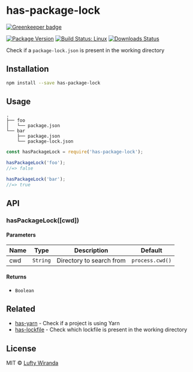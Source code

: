 # has-package-lock

[![Greenkeeper badge](https://badges.greenkeeper.io/luftywiranda13/has-package-lock.svg)](https://greenkeeper.io/)

[![Package Version](https://img.shields.io/npm/v/has-package-lock.svg)](https://www.npmjs.com/package/has-package-lock)
[![Build Status: Linux](https://img.shields.io/travis/luftywiranda13/has-package-lock/master.svg)](https://travis-ci.org/luftywiranda13/has-package-lock)
[![Downloads Status](https://img.shields.io/npm/dm/has-package-lock.svg)](https://npm-stat.com/charts.html?package=has-package-lock&from=2016-04-01)

Check if a `package-lock.json` is present in the working directory

## Installation

```sh
npm install --save has-package-lock
```

## Usage

```
.
├── foo
│   └── package.json
└── bar
    ├── package.json
    └── package-lock.json
```

```js
const hasPackageLock = require('has-package-lock');

hasPackageLock('foo');
//=> false

hasPackageLock('bar');
//=> true
```

## API

### hasPackageLock([cwd]) 

#### Parameters

| Name | Type | Description | Default |
| ---- | ---- | ----------- | -------- |
| cwd | `String` | Directory to search from | `process.cwd()` |

#### Returns

- `Boolean`

## Related

- [has-yarn](https://github.com/sindresorhus/has-yarn) - Check if a project is using Yarn
- [has-lockfile](https://github.com/luftywiranda13/has-lockfile) - Check which lockfile is present in the working directory

## License

MIT &copy; [Lufty Wiranda](https://www.instagram.com/luftywiranda13)
